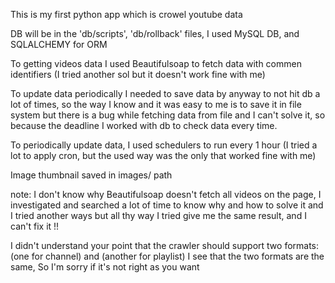 This is my first python app which is crowel youtube data

DB will be in the 'db/scripts', 'db/rollback' files, I used MySQL DB, and SQLALCHEMY for ORM

To getting videos data I used Beautifulsoap to fetch data with commen identifiers (I tried another sol but it doesn't work fine with me)

To update data periodically I needed to save data by anyway to not hit db a lot of times, so the way I know and it was easy to me is to save it in file system
but there is a bug while fetching data from file and I can't solve it, so because the deadline I worked with db to check data every time.

To periodically update data, I used schedulers to run every 1 hour (I tried a lot to apply cron, but the used way was the only that worked fine with me) 

Image thumbnail saved in images/ path 

note:
I don't know why Beautifulsoap doesn't fetch all videos on the page, I investigated and searched a lot of time to know why and how to solve it and I tried another ways 
but all thy way I tried give me the same result, and I can't fix it !!

 I didn't understand your point that the crawler should support two formats: (one for channel) and (another for playlist)
 I see that the two formats are the same, So I'm sorry if it's not right as you want
 
 
